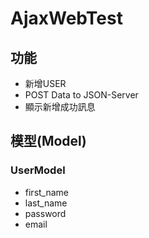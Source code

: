 # AjaxWebTest

## 功能

- 新增USER
- POST Data to JSON-Server
- 顯示新增成功訊息

## 模型(Model)

### UserModel

- first_name
- last_name
- password
- email